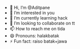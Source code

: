- 👋 Hi, I’m @Aditpane
- 👀 I’m interested in you
- 🌱 I’m currently learning hack
- 💞️ I’m looking to collaborate on tt
- 📫 How to reach me on tida
- 😄 Pronouns: halakbatak
- ⚡ Fun fact: raiso batak+jawa

<!---
Aditpane/Aditpane is a ✨ special ✨ repository because its `README.md` (this file) appears on your GitHub profile.
You can click the Preview link to take a look at your changes.
--->
